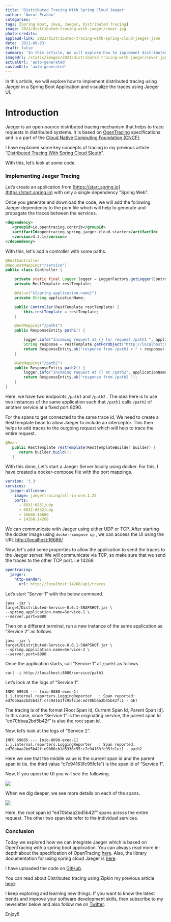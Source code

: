 ```yaml
---
title: 'Distributed Tracing With Spring Cloud Jaeger'
author: 'Amrut Prabhu'
categories: ''
tags: [Spring Boot, Java, Jaeger, Distributed Tracing]
image: 2021/distributed-tracing-with-jaeger/cover.jpg
photo-credits:
applaud-link: 2021/distributed-tracing-with-spring-cloud-jaeger.json
date: '2021-09-23'
draft: false
summary: 'In this article, We will explore how to implement distributed tracing in a Spring Boot application using Jaeger and visualize the traces using Jaeger UI'
imageUrl: /static/images/2021/distributed-tracing-with-jaeger/cover.jpg
actualUrl: 'auto-generated'
customUrl: 'auto-generated'
---
```


In this article, we will explore how to implement distributed tracing using Jaeger in a Spring Boot Application and visualize the traces using Jaeger UI.

# Introduction

Jaeger is an open-source distributed tracing mechanism that helps to trace requests in distributed systems. It is based on [OpenTracing](https://opentracing.io/) specifications and is a part of the [Cloud Native Computing Foundation (CNCF)](https://www.cncf.io/).

I have explained some key concepts of tracing in my previous article “[Distributed Tracing With Spring Cloud Sleuth](https://refactorfirst.com/distributed-tracing-with-spring-cloud-sleuth)”.

With this, let’s look at some code.

<AdsFlows id="adflow1" slot="8168941152" />

### Implementing Jaeger Tracing

Let’s create an application from [https://start.spring.io](https://start.spring.io) with only a single dependency “Spring Web”.

Once you generate and download the code, we will add the following Jaeger dependency to the pom file which will help to generate and propagate the traces between the services.

```xml
<dependency>
   <groupId>io.opentracing.contrib</groupId>
   <artifactId>opentracing-spring-jaeger-cloud-starter</artifactId>
   <version>3.3.1</version>
</dependency>
```

With this, let's add a controller with some paths.

```java
@RestController
@RequestMapping("/service")
public class Controller {

    private static final Logger logger = LoggerFactory.getLogger(Controller.class);
    private RestTemplate restTemplate;

    @Value("${spring.application.name}")
    private String applicationName;

    public Controller(RestTemplate restTemplate) {
        this.restTemplate = restTemplate;
    }

    @GetMapping("/path1")
    public ResponseEntity path1() {

        logger.info("Incoming request at {} for request /path1 ", applicationName);
        String response = restTemplate.getForObject("http://localhost:8090/service/path2", String.class);
        return ResponseEntity.ok("response from /path1 + " + response);
    }

    @GetMapping("/path2")
    public ResponseEntity path2() {
        logger.info("Incoming request at {} at /path2", applicationName);
        return ResponseEntity.ok("response from /path2 ");
    }
}
```

Here, we have two endpoints `/path1` and `/path2` . The idea here is to use two instances of the same application such that `/path1` calls `/path2` of another service at a fixed port 8090.

For the spans to get connected to the same trace id, We need to create a RestTemplate bean to allow Jaeger to include an interceptor. This then helps to add traces to the outgoing request which will help to trace the entire request.

```java
@Bean
   public RestTemplate restTemplate(RestTemplateBuilder builder) {
      return builder.build();
   }
```

<AdsFlows id="adflow2" slot="2393870295" />

With this done, Let’s start a Jaeger Server locally using docker. For this, I have created a docker-compose file with the port mappings.

```yaml
version: '3.3'
services:
  jaeger-allinone:
    image: jaegertracing/all-in-one:1.25
    ports:
      - 6831:6831/udp
      - 6832:6832/udp
      - 16686:16686
      - 14268:14268
```

We can communicate with Jaeger using either UDP or TCP. After starting the docker image using `docker-compose up` , we can access the UI using the URL [http://localhost:16686/](http://localhost:16686/)

Now, let's add some properties to allow the application to send the traces to the Jaeger server. We will communicate via TCP, so make sure that we send the traces to the other TCP port. i.e 14268

```yaml
opentracing:
  jaeger:
    http-sender:
      url: http://localhost:14268/api/traces
```

Let’s start “Server 1” with the below command.

```shell
java -jar \
target/Distributed-Service-0.0.1-SNAPSHOT.jar \
--spring.application.name=Service-1 \
--server.port=8080
```

Then on a different terminal, run a new instance of the same application as “Service 2” as follows

```shell
java -jar \
target/Distributed-Service-0.0.1-SNAPSHOT.jar \
--spring.application.name=Service-2 \
--server.port=8090
```

Once the application starts, call “Service 1” at `/path1` as follows

```shell
curl -i http://localhost:8080/service/path1
```

Let’s look at the logs of “Service 1”.

```shell
INFO 69938 --- [nio-8080-exec-1] i.j.internal.reporters.LoggingReporter   : Span reported: ed70bbaa2bd5b42f:c7c94163fc95fc1e:ed70bbaa2bd5b42f:1 - GET
```

<AdsFlows id="adflow3" slot="1404222257" />

The tracing is of the format [Root Span Id, Current Span Id, Parent Span Id]. In this case, since “Service 1” is the originating service, the parent span Id “ed70bbaa2bd5b42f” is also the root span id.

Now, let’s look at the logs of “Service 2”.

```shell
INFO 69885 --- [nio-8090-exec-1] i.j.internal.reporters.LoggingReporter   : Span reported: ed70bbaa2bd5b42f:e9060cb1d5336c55:c7c94163fc95fc1e:1 - path2
```

Here we see that the middle value is the current span id and the parent span id (ie. the third value “c7c94163fc95fc1e”) is the span id of “Service 1”.

Now, If you open the UI you will see the following.

![](https://cdn-images-1.medium.com/max/788/1*JSGBW85GggHAMNLdjKP8ug.png)

When we dig deeper, we see more details on each of the spans.

![](https://cdn-images-1.medium.com/max/788/1*9FaCYTl_nm605xcjguwWbQ.png)

Here, the root span id “ed70bbaa2bd5b42f” spans across the entire request. The other two span ids refer to the individual services.

<AdsFlows id="adflow4" slot="2523816518" />

### Conclusion

Today we explored how we can integrate Jaeger which is based on OpenTracing with a spring boot application. You can always read more in-depth about the specification of OpenTracing [here](https://github.com/opentracing/specification/blob/master/specification.md). Also, the library documentation for using spring cloud Jaeger is [here](https://github.com/opentracing-contrib/java-spring-jaeger).

I have uploaded the code on [GitHub](https://github.com/amrutprabhu/distributed-tracing-with-spring-boot/tree/main/distributed-tracing-spring-cloud-jaeger).

You can read about Distributed tracing using Zipkin my previous article [here](https://refactorfirst.com/distributed-tracing-with-spring-cloud-sleuth).

I keep exploring and learning new things. If you want to know the latest trends and improve your software development skills, then subscribe to my newsletter below and also follow me on [Twitter](https://twitter.com/amrutprabhu42).

Enjoy!!
